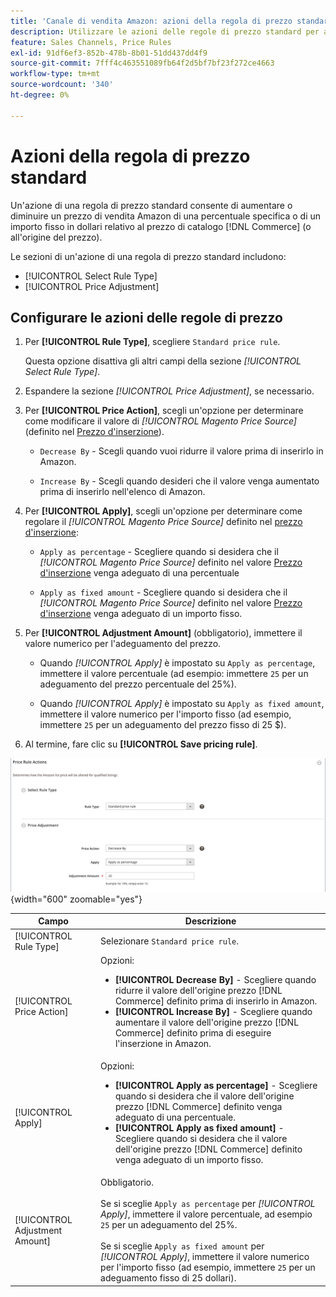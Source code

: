 ```yaml
---
title: 'Canale di vendita Amazon: azioni della regola di prezzo standard'
description: Utilizzare le azioni delle regole di prezzo standard per aumentare o diminuire un prezzo di listino di Amazon rispetto al prezzo di catalogo Commerce (o origine prezzo).
feature: Sales Channels, Price Rules
exl-id: 91df6ef3-852b-478b-8b01-51dd437dd4f9
source-git-commit: 7fff4c463551089fb64f2d5bf7bf23f272ce4663
workflow-type: tm+mt
source-wordcount: '340'
ht-degree: 0%

---
```


# Azioni della regola di prezzo standard

Un&#39;azione di una regola di prezzo standard consente di aumentare o diminuire un prezzo di vendita Amazon di una percentuale specifica o di un importo fisso in dollari relativo al prezzo di catalogo [!DNL Commerce] (o all&#39;origine del prezzo).

Le sezioni di un&#39;azione di una regola di prezzo standard includono:

- [!UICONTROL Select Rule Type]
- [!UICONTROL Price Adjustment]

## Configurare le azioni delle regole di prezzo

1. Per **[!UICONTROL Rule Type]**, scegliere `Standard price rule`.

   Questa opzione disattiva gli altri campi della sezione _[!UICONTROL Select Rule Type]_.

1. Espandere la sezione _[!UICONTROL Price Adjustment]_, se necessario.

1. Per **[!UICONTROL Price Action]**, scegli un&#39;opzione per determinare come modificare il valore di *[!UICONTROL Magento Price Source]* (definito nel [Prezzo d&#39;inserzione](./listing-price.md)).

   - `Decrease By` - Scegli quando vuoi ridurre il valore prima di inserirlo in Amazon.

   - `Increase By` - Scegli quando desideri che il valore venga aumentato prima di inserirlo nell&#39;elenco di Amazon.

1. Per **[!UICONTROL Apply]**, scegli un&#39;opzione per determinare come regolare il *[!UICONTROL Magento Price Source]* definito nel [prezzo d&#39;inserzione](./listing-price.md):

   - `Apply as percentage` - Scegliere quando si desidera che il *[!UICONTROL Magento Price Source]* definito nel valore [Prezzo d&#39;inserzione](./listing-price.md) venga adeguato di una percentuale

   - `Apply as fixed amount` - Scegliere quando si desidera che il *[!UICONTROL Magento Price Source]* definito nel valore [Prezzo d&#39;inserzione](./listing-price.md) venga adeguato di un importo fisso.

1. Per **[!UICONTROL Adjustment Amount]** (obbligatorio), immettere il valore numerico per l&#39;adeguamento del prezzo.

   - Quando *[!UICONTROL Apply]* è impostato su `Apply as percentage`, immettere il valore percentuale (ad esempio: immettere `25` per un adeguamento del prezzo percentuale del 25%).

   - Quando *[!UICONTROL Apply]* è impostato su `Apply as fixed amount`, immettere il valore numerico per l&#39;importo fisso (ad esempio, immettere `25` per un adeguamento del prezzo fisso di 25 $).

1. Al termine, fare clic su **[!UICONTROL Save pricing rule]**.

![Regola prezzo standard](assets/ob-price-rule-action-standard-example.png){width="600" zoomable="yes"}

| Campo | Descrizione |
|--------------------------------|-----------------------------------------------------------------------------------------------------------------------------------------------------------------------------------------------------------------------------------------------------------------------------------------------------------------------------------|
| [!UICONTROL Rule Type] | Selezionare `Standard price rule`. |
| [!UICONTROL Price Action] | Opzioni:<ul><li>**[!UICONTROL Decrease By]** - Scegliere quando ridurre il valore dell&#39;origine prezzo [!DNL Commerce] definito prima di inserirlo in Amazon.</li><li>**[!UICONTROL Increase By]** - Scegliere quando aumentare il valore dell&#39;origine prezzo [!DNL Commerce] definito prima di eseguire l&#39;inserzione in Amazon.</li></ul> |
| [!UICONTROL Apply] | Opzioni:<ul><li>**[!UICONTROL Apply as percentage]** - Scegliere quando si desidera che il valore dell&#39;origine prezzo [!DNL Commerce] definito venga adeguato di una percentuale.</li><li>**[!UICONTROL Apply as fixed amount]** - Scegliere quando si desidera che il valore dell&#39;origine prezzo [!DNL Commerce] definito venga adeguato di un importo fisso.</li></ul> |
| [!UICONTROL Adjustment Amount] | Obbligatorio.<br><br>Se si sceglie `Apply as percentage` per *[!UICONTROL Apply]*, immettere il valore percentuale, ad esempio `25` per un adeguamento del 25%.<br><br>Se si sceglie `Apply as fixed amount` per *[!UICONTROL Apply]*, immettere il valore numerico per l&#39;importo fisso (ad esempio, immettere `25` per un adeguamento fisso di 25 dollari). |
